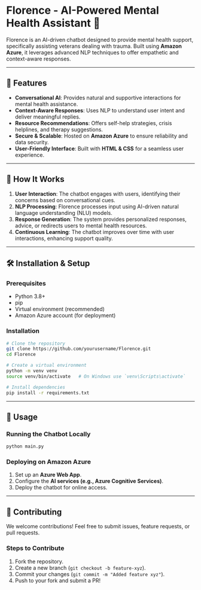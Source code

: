 # Florence - AI-Powered Mental Health Assistant 💙

Florence is an AI-driven chatbot designed to provide mental health support, specifically assisting veterans dealing with trauma. Built using **Amazon Azure**, it leverages advanced NLP techniques to offer empathetic and context-aware responses.

---

## 🌟 Features
- **Conversational AI**: Provides natural and supportive interactions for mental health assistance.
- **Context-Aware Responses**: Uses NLP to understand user intent and deliver meaningful replies.
- **Resource Recommendations**: Offers self-help strategies, crisis helplines, and therapy suggestions.
- **Secure & Scalable**: Hosted on **Amazon Azure** to ensure reliability and data security.
- **User-Friendly Interface**: Built with **HTML & CSS** for a seamless user experience.

---

## 🚀 How It Works
1. **User Interaction**: The chatbot engages with users, identifying their concerns based on conversational cues.
2. **NLP Processing**: Florence processes input using AI-driven natural language understanding (NLU) models.
3. **Response Generation**: The system provides personalized responses, advice, or redirects users to mental health resources.
4. **Continuous Learning**: The chatbot improves over time with user interactions, enhancing support quality.

---

## 🛠 Installation & Setup

### Prerequisites
- Python 3.8+
- pip
- Virtual environment (recommended)
- Amazon Azure account (for deployment)

### Installation
```bash
# Clone the repository
git clone https://github.com/yourusername/Florence.git
cd Florence

# Create a virtual environment
python -m venv venv
source venv/bin/activate   # On Windows use `venv\Scripts\activate`

# Install dependencies
pip install -r requirements.txt
```

---

## 🚀 Usage

### Running the Chatbot Locally
```bash
python main.py
```

### Deploying on Amazon Azure
1. Set up an **Azure Web App**.
2. Configure the **AI services (e.g., Azure Cognitive Services)**.
3. Deploy the chatbot for online access.

---

## 🤝 Contributing
We welcome contributions! Feel free to submit issues, feature requests, or pull requests.

### Steps to Contribute
1. Fork the repository.
2. Create a new branch (`git checkout -b feature-xyz`).
3. Commit your changes (`git commit -m "Added feature xyz"`).
4. Push to your fork and submit a PR!


